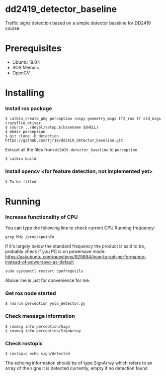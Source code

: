 # dd2419_detector_baseline
Traffic signs detection based on a simple detector baseline for DD2419 course

# Prerequisites

- Ubuntu 18.04
- ROS Melodic
- OpenCV

# Installing
### Install ros package
```
$ catkin_create_pkg perception rospy geometry_msgs tf2_ros tf std_msgs crazyflie_driver
$ source ../devel/setup.$(basename $SHELL)
$ mkdir perception
$ git clone -b detection https://github.com/tjr16/dd2419_detector_baseline.git
```
Extract all the files from `dd2419_detector_baseline` to `perception`
```
$ catkin build
```

### Install opencv <for feature detection, not implemented yet>
```
$ To be filled
```
# Running
### Increase functionality of CPU
You can type the following line to check current CPU Running frequency:
```
grep MHz /proc/cpuinfo
```
If it's largely below the standard frequency the product is said to be, probably check if you PC is on powersave mode:
https://askubuntu.com/questions/929884/how-to-set-performance-instead-of-powersave-as-default
```
sudo systemctl restart cpufrequtils
```
Above line is just for convenience for me.
### Get ros node started
```
$ rosrun perception yolo_detector.py
```

### Check message information
```
$ rosmsg info perception/Sign
$ rosmsg info perception/SignArray
```
### Check rostopic 
```
$ rostopic echo sign/detected
```
The echoing information should be of type SignArray which refers to an array of the signs it is detected currently, empty if no detection found
